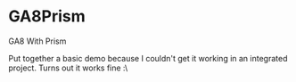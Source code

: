 GA8Prism
========

GA8 With Prism

Put together a basic demo because I couldn't get it working in an integrated project. Turns out it works fine :\
